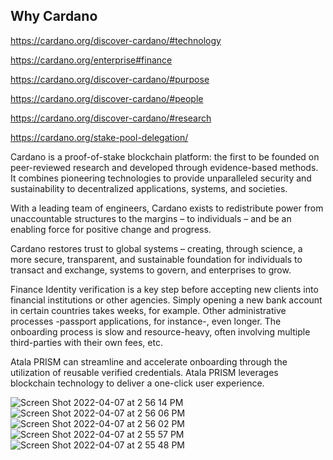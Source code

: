 ## Why Cardano

https://cardano.org/discover-cardano/#technology

https://cardano.org/enterprise#finance

https://cardano.org/discover-cardano/#purpose

https://cardano.org/discover-cardano/#people

https://cardano.org/discover-cardano/#research

https://cardano.org/stake-pool-delegation/


Cardano is a proof-of-stake blockchain platform: the first to be founded on peer-reviewed research and developed through evidence-based methods. It combines pioneering technologies to provide unparalleled security and sustainability to decentralized applications, systems, and societies.

With a leading team of engineers, Cardano exists to redistribute power from unaccountable structures to the margins – to individuals – and be an enabling force for positive change and progress.


Cardano restores trust to global systems – creating, through science, a more secure, transparent, and sustainable foundation for individuals to transact and exchange, systems to govern, and enterprises to grow.

Finance
Identity verification is a key step before accepting new clients into financial institutions or other agencies. Simply opening a new bank account in certain countries takes weeks, for example. Other administrative processes -passport applications, for instance-, even longer. The onboarding process is slow and resource-heavy, often involving multiple third-parties with their own fees, etc.

Atala PRISM can streamline and accelerate onboarding through the utilization of reusable verified credentials. Atala PRISM leverages blockchain technology to deliver a one-click user experience.

![Screen Shot 2022-04-07 at 2 56 14 PM](https://user-images.githubusercontent.com/28788001/162276589-b267522f-1cfb-475a-a375-fc668162fccb.png)
![Screen Shot 2022-04-07 at 2 56 06 PM](https://user-images.githubusercontent.com/28788001/162276661-1c2c476a-b914-48a0-aa33-46e6d6f727c4.png)
![Screen Shot 2022-04-07 at 2 56 02 PM](https://user-images.githubusercontent.com/28788001/162276671-7327fe88-61b4-4a67-8143-59b24b7a954e.png)
![Screen Shot 2022-04-07 at 2 55 57 PM](https://user-images.githubusercontent.com/28788001/162276680-4e648c32-3103-4a05-ae72-bdbf1ae32ab4.png)
![Screen Shot 2022-04-07 at 2 55 48 PM](https://user-images.githubusercontent.com/28788001/162276687-9ee7e483-02da-4ca4-9959-8fb251de3cac.png)

